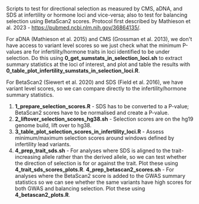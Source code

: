 Scripts to test for directional selection as measured by CMS, aDNA, and SDS at infertility or hormone loci and vice-versa; also to test for balancing selection using BetaScan2 scores. Protocol first described by Mathieson et al. 2023 - https://pubmed.ncbi.nlm.nih.gov/36864135/.

For aDNA (Mathieson et al. 2015) and CMS (Grossman et al. 2013), we don't have access to variant level scores so we just check what the minimum P-values are for infertility/hormone traits in loci identified to be under selection. Do this using **0_get_sumstats_in_selection_loci.sh** to extract summary statistics at the loci of interest, and plot and table the results with **0_table_plot_infertility_sumstats_in_selection_loci.R**.

For BetaScan2 (Siewert et al. 2020) and SDS (Field et al. 2016), we have variant level scores, so we can compare directly to the infertility/hormone summary statistics.

1. **1_prepare_selection_scores.R** - SDS has to be converted to a P-value; BetaScan2 scores have to be normalised and create a P-value.
2. **2_liftover_selection_scores_hg38.sh** - Selection scores are on the hg19 genome build, lift over to hg38.
3. **3_table_plot_selection_scores_in_infertility_loci.R** - Assess minimum/maximum selection scores around windows defined by infertility lead variants.
4. **4_prep_trait_sds.sh** - For analyses where SDS is aligned to the trait-increasing allele rather than the derived allele, so we can test whether the direction of selection is for or against the trait. Plot these using **4_trait_sds_scores_plots.R**.
	**4_prep_betascan2_scores.sh** - For analyses where the BetaScan2 score is added to the GWAS summary statistics so we can see whether the same variants have high scores for both GWAS and balancing selection. Plot these using **4_betascan2_plots.R**.

